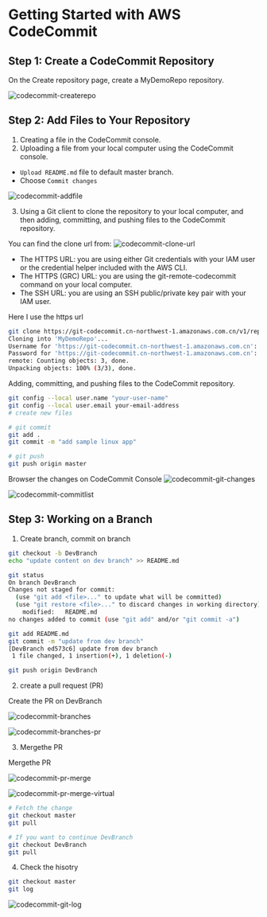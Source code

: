 # Getting Started with AWS CodeCommit 

## Step 1: Create a CodeCommit Repository
On the Create repository page, create a MyDemoRepo repository. 

![codecommit-createrepo](media/codecommit-createrepo.png)

## Step 2: Add Files to Your Repository
1. Creating a file in the CodeCommit console.
2. Uploading a file from your local computer using the CodeCommit console.

- `Upload README.md` file to default master branch.
- Choose `Commit changes`

![codecommit-addfile](media/codecommit-addfile.png)

3. Using a Git client to clone the repository to your local computer, and then adding, committing, and pushing files to the CodeCommit repository.

You can find the clone url from:
![codecommit-clone-url](media/codecommit-clone-url.png)
- The HTTPS URL: you are using either Git credentials with your IAM user or the credential helper included with the AWS CLI.
- The HTTPS (GRC) URL: you are using the git-remote-codecommit command on your local computer.
- The SSH URL: you are using an SSH public/private key pair with your IAM user.

Here I use the https url
```bash
git clone https://git-codecommit.cn-northwest-1.amazonaws.com.cn/v1/repos/MyDemoRepo
Cloning into 'MyDemoRepo'...
Username for 'https://git-codecommit.cn-northwest-1.amazonaws.com.cn': 
Password for 'https://git-codecommit.cn-northwest-1.amazonaws.com.cn':
remote: Counting objects: 3, done.
Unpacking objects: 100% (3/3), done.
```

Adding, committing, and pushing files to the CodeCommit repository.
```bash
git config --local user.name "your-user-name"
git config --local user.email your-email-address
# create new files

# git commit
git add .
git commit -m "add sample linux app"

# git push
git push origin master
```

Browser the changes on CodeCommit Console
![codecommit-git-changes](media/codecommit-git-changes.png)

![codecommit-commitlist](media/codecommit-commitlist.png)

## Step 3: Working on a Branch
1. Create branch, commit on branch
```bash
git checkout -b DevBranch
echo "update content on dev branch" >> README.md

git status
On branch DevBranch
Changes not staged for commit:
  (use "git add <file>..." to update what will be committed)
  (use "git restore <file>..." to discard changes in working directory)
	modified:   README.md
no changes added to commit (use "git add" and/or "git commit -a")

git add README.md
git commit -m "update from dev branch"
[DevBranch ed573c6] update from dev branch
 1 file changed, 1 insertion(+), 1 deletion(-)

git push origin DevBranch
```

2. create a pull request (PR)

Create the PR on DevBranch

![codecommit-branches](media/codecommit-branches.png)

![codecommit-branches-pr](media/codecommit-branches-pr.png)

3. Mergethe PR

Mergethe PR

![codecommit-pr-merge](media/codecommit-pr-merge.png)

![codecommit-pr-merge-virtual](media/codecommit-pr-merge-virtual.png)

```bash
# Fetch the change
git checkout master
git pull

# If you want to continue DevBranch
git checkout DevBranch
git pull
```

4. Check the hisotry
```bash
git checkout master
git log
```
![codecommit-git-log](media/codecommit-git-log.png)

